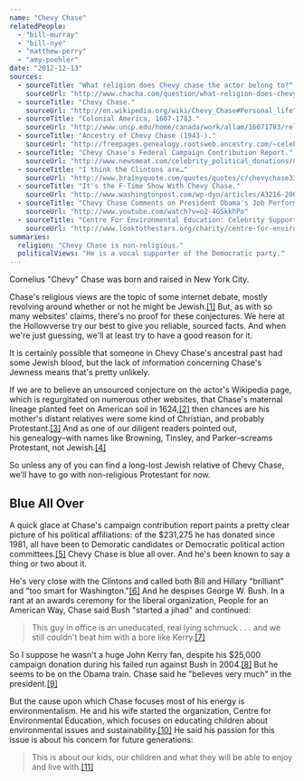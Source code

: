 ```yaml
---
name: "Chevy Chase"
relatedPeople:
  - "bill-murray"
  - "bill-nye"
  - "matthew-perry"
  - "amy-poehler"
date: "2012-12-13"
sources:
  - sourceTitle: "What religion does Chevy chase the actor belong to?"
    sourceUrl: "http://www.chacha.com/question/what-religion-does-chevy-chase-the-actor-belong-to"
  - sourceTitle: "Chevy Chase."
    sourceUrl: "http://en.wikipedia.org/wiki/Chevy_Chase#Personal_life"
  - sourceTitle: "Colonial America, 1607-1783."
    sourceUrl: "http://www.uncp.edu/home/canada/work/allam/16071783/religion.htm"
  - sourceTitle: "Ancestry of Chevy Chase (1943-)."
    sourceUrl: "http://freepages.genealogy.rootsweb.ancestry.com/~celebrities/chasechevy.html"
  - sourceTitle: "Chevy Chase's Federal Campaign Contribution Report."
    sourceUrl: "http://www.newsmeat.com/celebrity_political_donations/Chevy_Chase.php"
  - sourceTitle: "I think the Clintons are…"
    sourceUrl: "http://www.brainyquote.com/quotes/quotes/c/chevychase331091.html"
  - sourceTitle: "It's the F-Time Show With Chevy Chase."
    sourceUrl: "http://www.washingtonpost.com/wp-dyn/articles/A3216-2004Dec15.html"
  - sourceTitle: "Chevy Chase Comments on President Obama's Job Performance."
    sourceUrl: "http://www.youtube.com/watch?v=o2-4GSkkhPo"
  - sourceTitle: "Centre For Environmental Education: Celebrity Supporters."
    sourceUrl: "http://www.looktothestars.org/charity/centre-for-environmental-education"
summaries:
  religion: "Chevy Chase is non-religious."
  politicalViews: "He is a vocal supporter of the Democratic party."
---
```


Cornelius "Chevy" Chase was born and raised in New York City.

Chase's religious views are the topic of some internet debate, mostly revolving around whether or not he might be Jewish.<a class="source-citation" href="#http%3A%2F%2Fwww.chacha.com%2Fquestion%2Fwhat-religion-does-chevy-chase-the-actor-belong-to" title="What religion does Chevy chase the actor belong to?">[1]</a> But, as with so many websites' claims, there's no proof for these conjectures. We here at the Hollowverse try our best to give you reliable, sourced facts. And when we're just guessing, we'll at least try to have a good reason for it.

It is certainly possible that someone in Chevy Chase's ancestral past had some Jewish blood, but the lack of information concerning Chase's Jewness means that's pretty unlikely.

If we are to believe an unsourced conjecture on the actor's Wikipedia page, which is regurgitated on numerous other websites, that Chase's maternal lineage planted feet on American soil in 1624,<a class="source-citation" href="#http%3A%2F%2Fen.wikipedia.org%2Fwiki%2FChevy_Chase%23Personal_life" title="Chevy Chase.">[2]</a> then chances are his mother's distant relatives were some kind of Christian, and probably Protestant.<a class="source-citation" href="#http%3A%2F%2Fwww.uncp.edu%2Fhome%2Fcanada%2Fwork%2Fallam%2F16071783%2Freligion.htm" title="Colonial America, 1607-1783.">[3]</a> And as one of our diligent readers pointed out, his genealogy–with names like Browning, Tinsley, and Parker–screams Protestant, not Jewish.<a class="source-citation" href="#http%3A%2F%2Ffreepages.genealogy.rootsweb.ancestry.com%2F~celebrities%2Fchasechevy.html" title="Ancestry of Chevy Chase (1943-).">[4]</a>

So unless any of you can find a long-lost Jewish relative of Chevy Chase, we'll have to go with non-religious Protestant for now.


## Blue All Over

A quick glace at Chase's campaign contribution report paints a pretty clear picture of his political affiliations: of the $231,275 he has donated since 1981, all have been to Demoratic candidates or Democratic political action committees.<a class="source-citation" href="#http%3A%2F%2Fwww.newsmeat.com%2Fcelebrity_political_donations%2FChevy_Chase.php" title="Chevy Chase&apos;s Federal Campaign Contribution Report.">[5]</a> Chevy Chase is blue all over. And he's been known to say a thing or two about it.

He's very close with the Clintons and called both Bill and Hillary "brilliant" and "too smart for Washington."<a class="source-citation" href="#http%3A%2F%2Fwww.brainyquote.com%2Fquotes%2Fquotes%2Fc%2Fchevychase331091.html" title="I think the Clintons are…">[6]</a> And he despises George W. Bush. In a rant at an awards ceremony for the liberal organization, People for an American Way, Chase said Bush "started a jihad" and continued:

>This guy in office is an uneducated, real lying schmuck . . . and we still couldn't beat him with a bore like Kerry.<a class="source-citation" href="#http%3A%2F%2Fwww.washingtonpost.com%2Fwp-dyn%2Farticles%2FA3216-2004Dec15.html" title="It&apos;s the F-Time Show With Chevy Chase.">[7]</a>

So I suppose he wasn't a huge John Kerry fan, despite his $25,000 campaign donation during his failed run against Bush in 2004.<a class="source-citation" href="#http%3A%2F%2Fwww.newsmeat.com%2Fcelebrity_political_donations%2FChevy_Chase.php" title="Chevy Chase&apos;s Federal Campaign Contribution Report.">[8]</a> But he seems to be on the Obama train. Chase said he "believes very much" in the president.<a class="source-citation" href="#http%3A%2F%2Fwww.youtube.com%2Fwatch%3Fv%3Do2-4GSkkhPo" title="Chevy Chase Comments on President Obama&apos;s Job Performance.">[9]</a>

But the cause upon which Chase focuses most of his energy is environmentalism. He and his wife started the organization, Centre for Environmental Education, which focuses on educating children about environmental issues and sustainability.<a class="source-citation" href="#http%3A%2F%2Fwww.looktothestars.org%2Fcharity%2Fcentre-for-environmental-education" title="Centre For Environmental Education: Celebrity Supporters.">[10]</a> He said his passion for this issue is about his concern for future generations:

>This is about our kids, our children and what they will be able to enjoy and live with.<a class="source-citation" href="#http%3A%2F%2Fwww.youtube.com%2Fwatch%3Fv%3Do2-4GSkkhPo" title="Chevy Chase Comments on President Obama&apos;s Job Performance.">[11]</a>